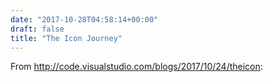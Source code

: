 ```yaml
---
date: "2017-10-28T04:58:14+00:00"
draft: false
title: "The Icon Journey"
---
```

From http://code.visualstudio.com/blogs/2017/10/24/theicon:

